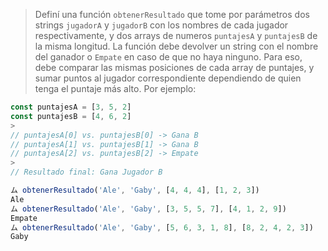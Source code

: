 > Definí una función `obtenerResultado` que tome por parámetros dos strings `jugadorA` y `jugadorB` con los nombres de cada jugador respectivamente, y dos arrays de numeros `puntajesA` y `puntajesB` de la misma longitud. La función debe devolver un string con el nombre del ganador o `Empate` en caso de que no haya ninguno. Para eso, debe comparar las mismas posiciones de cada array de puntajes, y sumar puntos al jugador correspondiente dependiendo de quien tenga el puntaje más alto. Por ejemplo:
>
```javascript
const puntajesA = [3, 5, 2]
const puntajesB = [4, 6, 2]
>
// puntajesA[0] vs. puntajesB[0] -> Gana B
// puntajesA[1] vs. puntajesB[1] -> Gana B
// puntajesA[2] vs. puntajesB[2] -> Empate
>
// Resultado final: Gana Jugador B
```
> 
```javascript
ム obtenerResultado('Ale', 'Gaby', [4, 4, 4], [1, 2, 3])
Ale
ム obtenerResultado('Ale', 'Gaby', [3, 5, 5, 7], [4, 1, 2, 9])
Empate
ム obtenerResultado('Ale', 'Gaby', [5, 6, 3, 1, 8], [8, 2, 4, 2, 3])
Gaby
```
